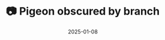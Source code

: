 ---
title: '📷 Pigeon obscured by branch'
date: '2025-01-08'
image: 'https://cdn.diblasio.social/static/photos/2025/20250108_140538.jpg'
alt_text: "A pigeon perched on a tree branch against a clear blue sky."
tags:
  - "#Photography"
  - "#Netherlands"
  - "#Huizen"
  - "#Bird"
  - "#NaturePhotography"
  - "#Wildlife"
  - "#Pigeon"
  - "#Fujifilm"
  - "#XPhotography"
  - "#TelephotoLens"
  - "#FujiFilmXT20"
description: ''
created_date: '2025-01-08'
location: "Archipelplein, Zenderwijk, Huizen, Noord-Holland, Nederland, 1276 NX, Nederland"
exif_data: "FUJIFILM X-T20 XF100-400mmF4.5-5.6 R LM OIS WR (1/640 | f/5.6 | ISO 400)"
draft: false
---